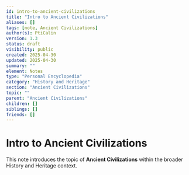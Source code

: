 ```yaml
---
id: intro-to-ancient-civilizations
title: "Intro to Ancient Civilizations"
aliases: []
tags: [note, Ancient Civilizations]
author(s): PtiCalin
version: 1.3
status: draft
visibility: public
created: 2025-04-30
updated: 2025-04-30
summary: ""
element: Notes
type: "Personal Encyclopedia"
category: "History and Heritage"
section: "Ancient Civilizations"
topic: ""
parent: "Ancient Civilizations"
children: []
siblings: []
friends: []
---
```

# Intro to Ancient Civilizations

This note introduces the topic of **Ancient Civilizations** within the broader History and Heritage context.
